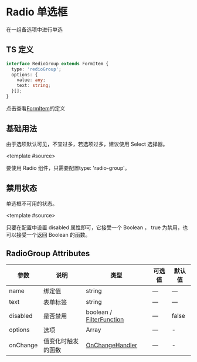 # Radio 单选框

在一组备选项中进行单选

## TS 定义

```typescript
interface RedioGroup extends FormItem {
  type: 'redioGroup';
  options: {
    value: any;
    text: string;
  }[];
}
```

点击查看[FormItem](https://github.com/Tencent/tmagic-editor/blob/master/packages/form/src/schema.ts)的定义

## 基础用法

由于选项默认可见，不宜过多，若选项过多，建议使用 Select 选择器。

<demo-block type="form" :config="[{
  type: 'radio-group',
  name: 'radio',
  text: '选项',
  options: [
    { text: '选项1', value: 1 },
    { text: '选项2', value: 2 }
  ]
}]">
  <template #source>
    <p>
      要使用 Radio 组件，只需要配置type: 'radio-group'。
    </p>
  </template>
</demo-block>

## 禁用状态

单选框不可用的状态。

<demo-block type="form" :config="[{
  type: 'radio-group',
  name: 'radio',
  text: '选项',
  options: [
    { text: '选项1', value: 1 },
    { text: '选项2', value: 2 }
  ],
  disabled: () => true
}]">
  <template #source>
    <p>
      只要在配置中设置 disabled 属性即可，它接受一个 Boolean ， true 为禁用，也可以接受一个返回 Boolean 的函数。
    </p>
  </template>
</demo-block>

## RadioGroup Attributes
| 参数      | 说明    | 类型      | 可选值       | 默认值   |
|---------- |-------- |---------- |-------------  |-------- |
| name | 绑定值 | string | — | — |
| text     | 表单标签   | string |       —        |      —   |
| disabled  | 是否禁用    | boolean / [FilterFunction](https://github.com/Tencent/tmagic-editor/blob/master/packages/form/src/schema.ts)    | — | false   |
| options  | 选项  | Array   | — | -   |
| onChange  | 值变化时触发的函数  | [OnChangeHandler ](https://github.com/Tencent/tmagic-editor/blob/master/packages/form/src/schema.ts)    | — | -   |
